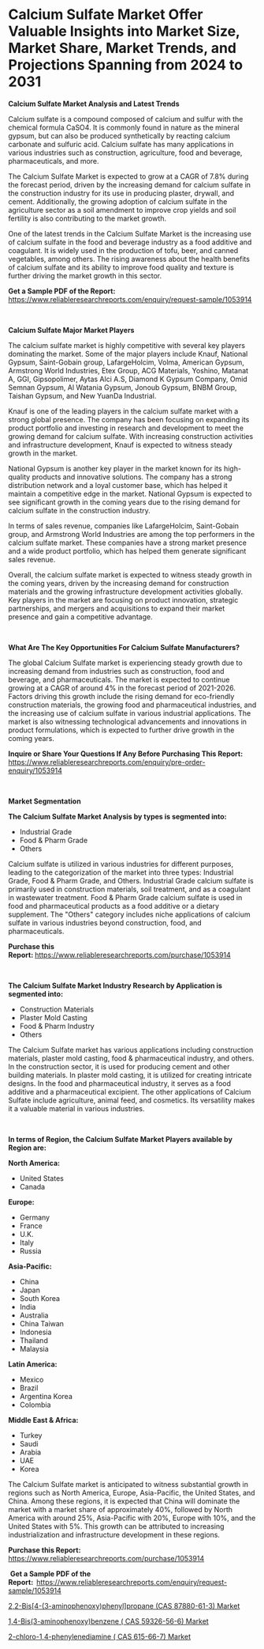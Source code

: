 <p><h1>Calcium Sulfate Market Offer Valuable Insights into Market Size, Market Share, Market Trends, and Projections Spanning from 2024 to 2031</h1></p><p><strong>Calcium Sulfate Market Analysis and Latest Trends</strong></p>
<p><p>Calcium sulfate is a compound composed of calcium and sulfur with the chemical formula CaSO4. It is commonly found in nature as the mineral gypsum, but can also be produced synthetically by reacting calcium carbonate and sulfuric acid. Calcium sulfate has many applications in various industries such as construction, agriculture, food and beverage, pharmaceuticals, and more.</p><p>The Calcium Sulfate Market is expected to grow at a CAGR of 7.8% during the forecast period, driven by the increasing demand for calcium sulfate in the construction industry for its use in producing plaster, drywall, and cement. Additionally, the growing adoption of calcium sulfate in the agriculture sector as a soil amendment to improve crop yields and soil fertility is also contributing to the market growth.</p><p>One of the latest trends in the Calcium Sulfate Market is the increasing use of calcium sulfate in the food and beverage industry as a food additive and coagulant. It is widely used in the production of tofu, beer, and canned vegetables, among others. The rising awareness about the health benefits of calcium sulfate and its ability to improve food quality and texture is further driving the market growth in this sector.</p></p>
<p><strong>Get a Sample PDF of the Report:&nbsp;</strong> <a href="https://www.reliableresearchreports.com/enquiry/request-sample/1053914">https://www.reliableresearchreports.com/enquiry/request-sample/1053914</a></p>
<p>&nbsp;</p>
<p><strong>Calcium Sulfate Major Market Players</strong></p>
<p><p>The calcium sulfate market is highly competitive with several key players dominating the market. Some of the major players include Knauf, National Gypsum, Saint-Gobain group, LafargeHolcim, Volma, American Gypsum, Armstrong World Industries, Etex Group, ACG Materials, Yoshino, Matanat A, GGI, Gipsopolimer, Aytas Alci A.S, Diamond K Gypsum Company, Omid Semnan Gypsum, Al Watania Gypsum, Jonoub Gypsum, BNBM Group, Taishan Gypsum, and New YuanDa Industrial.</p><p>Knauf is one of the leading players in the calcium sulfate market with a strong global presence. The company has been focusing on expanding its product portfolio and investing in research and development to meet the growing demand for calcium sulfate. With increasing construction activities and infrastructure development, Knauf is expected to witness steady growth in the market.</p><p>National Gypsum is another key player in the market known for its high-quality products and innovative solutions. The company has a strong distribution network and a loyal customer base, which has helped it maintain a competitive edge in the market. National Gypsum is expected to see significant growth in the coming years due to the rising demand for calcium sulfate in the construction industry.</p><p>In terms of sales revenue, companies like LafargeHolcim, Saint-Gobain group, and Armstrong World Industries are among the top performers in the calcium sulfate market. These companies have a strong market presence and a wide product portfolio, which has helped them generate significant sales revenue.</p><p>Overall, the calcium sulfate market is expected to witness steady growth in the coming years, driven by the increasing demand for construction materials and the growing infrastructure development activities globally. Key players in the market are focusing on product innovation, strategic partnerships, and mergers and acquisitions to expand their market presence and gain a competitive advantage.</p></p>
<p>&nbsp;</p>
<p><strong>What Are The Key Opportunities For Calcium Sulfate Manufacturers?</strong></p>
<p><p>The global Calcium Sulfate market is experiencing steady growth due to increasing demand from industries such as construction, food and beverage, and pharmaceuticals. The market is expected to continue growing at a CAGR of around 4% in the forecast period of 2021-2026. Factors driving this growth include the rising demand for eco-friendly construction materials, the growing food and pharmaceutical industries, and the increasing use of calcium sulfate in various industrial applications. The market is also witnessing technological advancements and innovations in product formulations, which is expected to further drive growth in the coming years.</p></p>
<p><strong>Inquire or Share Your Questions If Any Before Purchasing This Report:</strong> <a href="https://www.reliableresearchreports.com/enquiry/pre-order-enquiry/1053914">https://www.reliableresearchreports.com/enquiry/pre-order-enquiry/1053914</a></p>
<p>&nbsp;</p>
<p><strong>Market Segmentation</strong></p>
<p><strong>The Calcium Sulfate Market Analysis by types is segmented into:</strong></p>
<p><ul><li>Industrial Grade</li><li>Food & Pharm Grade</li><li>Others</li></ul></p>
<p><p>Calcium sulfate is utilized in various industries for different purposes, leading to the categorization of the market into three types: Industrial Grade, Food & Pharm Grade, and Others. Industrial Grade calcium sulfate is primarily used in construction materials, soil treatment, and as a coagulant in wastewater treatment. Food & Pharm Grade calcium sulfate is used in food and pharmaceutical products as a food additive or a dietary supplement. The "Others" category includes niche applications of calcium sulfate in various industries beyond construction, food, and pharmaceuticals.</p></p>
<p><strong>Purchase this Report:&nbsp;</strong><a href="https://www.reliableresearchreports.com/purchase/1053914">https://www.reliableresearchreports.com/purchase/1053914</a></p>
<p>&nbsp;</p>
<p><strong>The Calcium Sulfate Market Industry Research by Application is segmented into:</strong></p>
<p><ul><li>Construction Materials</li><li>Plaster Mold Casting</li><li>Food & Pharm Industry</li><li>Others</li></ul></p>
<p><p>The Calcium Sulfate market has various applications including construction materials, plaster mold casting, food & pharmaceutical industry, and others. In the construction sector, it is used for producing cement and other building materials. In plaster mold casting, it is utilized for creating intricate designs. In the food and pharmaceutical industry, it serves as a food additive and a pharmaceutical excipient. The other applications of Calcium Sulfate include agriculture, animal feed, and cosmetics. Its versatility makes it a valuable material in various industries.</p></p>
<p>&nbsp;</p>
<p><strong>In terms of Region, the Calcium Sulfate Market Players available by Region are:</strong></p>
<p>
    <p> <strong> North America: </strong>
        <ul>
            <li>United States</li>
            <li>Canada</li>
        </ul>
        </p> 
    <p> <strong> Europe: </strong>
        <ul>
            <li>Germany</li>
            <li>France</li>
            <li>U.K.</li>
            <li>Italy</li>
            <li>Russia</li>
        </ul>
        </p> 
    <p> <strong> Asia-Pacific: </strong>
        <ul>
            <li>China</li>
            <li>Japan</li>
            <li>South Korea</li>
            <li>India</li>
            <li>Australia</li>
            <li>China Taiwan</li>
            <li>Indonesia</li>
            <li>Thailand</li>
            <li>Malaysia</li>
        </ul>
        </p> 
    <p> <strong> Latin America: </strong>
        <ul>
            <li>Mexico</li>
            <li>Brazil</li>
            <li>Argentina Korea</li>
            <li>Colombia</li>
        </ul>
        </p> 
    <p> <strong> Middle East & Africa: </strong>
        <ul>
            <li>Turkey</li>
            <li>Saudi</li>
            <li>Arabia</li>
            <li>UAE</li>
            <li>Korea</li>
        </ul>
    </p>
    </p>
<p><p>The Calcium Sulfate market is anticipated to witness substantial growth in regions such as North America, Europe, Asia-Pacific, the United States, and China. Among these regions, it is expected that China will dominate the market with a market share of approximately 40%, followed by North America with around 25%, Asia-Pacific with 20%, Europe with 10%, and the United States with 5%. This growth can be attributed to increasing industrialization and infrastructure development in these regions.</p></p>
<p><strong>Purchase this Report: </strong><a href="https://www.reliableresearchreports.com/purchase/1053914">https://www.reliableresearchreports.com/purchase/1053914</a></p>
<p>&nbsp;<strong>Get a Sample PDF of the Report:&nbsp;&nbsp;</strong><a href="https://www.reliableresearchreports.com/enquiry/request-sample/1053914">https://www.reliableresearchreports.com/enquiry/request-sample/1053914</a></p>
<p><strong></strong></p>
<p><p><a href="https://view.publitas.com/reportprime-1/global-22-bis-4-3-aminophenoxy-phenyl-propane-cas-87880-61-3-market-size-and-market-trends-insights-and-projections-from-2023-to-2030/">2,2-Bis[4-(3-aminophenoxy)phenyl]propane (CAS 87880-61-3) Market</a></p><p><a href="https://view.publitas.com/reportprime-1/14-bis-3-aminophenoxy-benzene-cas-59326-56-6-market-size-share-trends-analysis-report-by-application-regional-outlook-competitive-strategies-and-segment-forecasts-2023-2030/">1,4-Bis(3-aminophenoxy)benzene ( CAS 59326-56-6) Market</a></p><p><a href="https://view.publitas.com/reportprime-1/2-chloro-14-phenylenediamine-cas-615-66-7-market-share-market-new-trends-analysis-report-by-type-by-application-by-end-use-by-region-and-segment-forecasts-2023-2030/">2-chloro-1,4-phenylenediamine ( CAS 615-66-7) Market</a></p></p>